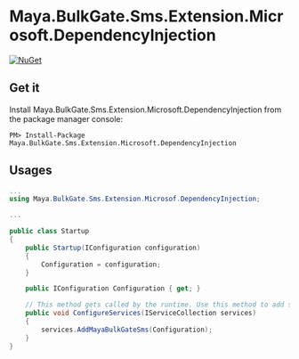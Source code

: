 # Maya.BulkGate.Sms.Extension.Microsoft.DependencyInjection

[![NuGet](https://img.shields.io/nuget/v/Maya.BulkGate.Sms.Extension.Microsoft.DependencyInjection.svg)](https://www.nuget.org/packages/Maya.BulkGate.Sms.Extension.Microsoft.DependencyInjection)

## Get it

Install Maya.BulkGate.Sms.Extension.Microsoft.DependencyInjection from the package manager console:

```
PM> Install-Package Maya.BulkGate.Sms.Extension.Microsoft.DependencyInjection
```


## Usages

`````c#
...
using Maya.BulkGate.Sms.Extension.Microsof.DependencyInjection;

...

public class Startup
{
    public Startup(IConfiguration configuration)
    {
        Configuration = configuration;
    }

    public IConfiguration Configuration { get; }

    // This method gets called by the runtime. Use this method to add services to the container.
    public void ConfigureServices(IServiceCollection services)
    {
        services.AddMayaBulkGateSms(Configuration);
    }
}
`````
